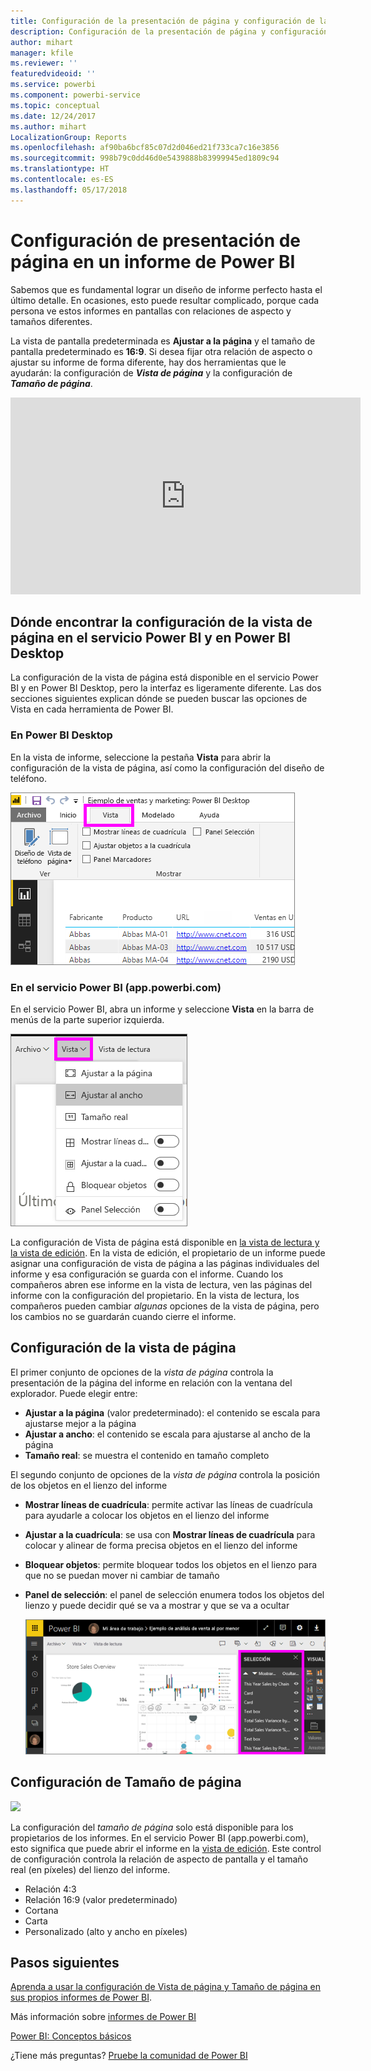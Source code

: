 ```yaml
---
title: Configuración de la presentación de página y configuración de la vista de página de un informe
description: Configuración de la presentación de página y configuración de la vista de página de un informe
author: mihart
manager: kfile
ms.reviewer: ''
featuredvideoid: ''
ms.service: powerbi
ms.component: powerbi-service
ms.topic: conceptual
ms.date: 12/24/2017
ms.author: mihart
LocalizationGroup: Reports
ms.openlocfilehash: af90ba6bcf85c07d2d046ed21f733ca7c16e3856
ms.sourcegitcommit: 998b79c0dd46d0e5439888b83999945ed1809c94
ms.translationtype: HT
ms.contentlocale: es-ES
ms.lasthandoff: 05/17/2018
---
```

# <a name="page-display-settings-in-a-power-bi-report"></a>Configuración de presentación de página en un informe de Power BI
Sabemos que es fundamental lograr un diseño de informe perfecto hasta el último detalle. En ocasiones, esto puede resultar complicado, porque cada persona ve estos informes en pantallas con relaciones de aspecto y tamaños diferentes. 

La vista de pantalla predeterminada es **Ajustar a la página** y el tamaño de pantalla predeterminado es **16:9**. Si desea fijar otra relación de aspecto o ajustar su informe de forma diferente, hay dos herramientas que le ayudarán: la configuración de ***Vista de página*** y la configuración de ***Tamaño de página***.

<iframe width="560" height="315" src="https://www.youtube.com/embed/5tg-OXzxe2g" frameborder="0" allowfullscreen></iframe>


## <a name="where-to-find-page-view-settings-in-power-bi-service-and-power-bi-desktop"></a>Dónde encontrar la configuración de la vista de página en el servicio Power BI y en Power BI Desktop
La configuración de la vista de página está disponible en el servicio Power BI y en Power BI Desktop, pero la interfaz es ligeramente diferente. Las dos secciones siguientes explican dónde se pueden buscar las opciones de Vista en cada herramienta de Power BI.

### <a name="in-power-bi-desktop"></a>En Power BI Desktop
En la vista de informe, seleccione la pestaña **Vista** para abrir la configuración de la vista de página, así como la configuración del diseño de teléfono.

  ![panel Selección](media/power-bi-report-display-settings/power-bi-desktop-view-settings.png)

### <a name="in-power-bi-service-apppowerbicom"></a>En el servicio Power BI (app.powerbi.com)
En el servicio Power BI, abra un informe y seleccione **Vista** en la barra de menús de la parte superior izquierda.

![](media/power-bi-report-display-settings/power-bi-change-page-view.png)

La configuración de Vista de página está disponible en [la vista de lectura y la vista de edición](service-reading-view-and-editing-view.md). En la vista de edición, el propietario de un informe puede asignar una configuración de vista de página a las páginas individuales del informe y esa configuración se guarda con el informe. Cuando los compañeros abren ese informe en la vista de lectura, ven las páginas del informe con la configuración del propietario.  En la vista de lectura, los compañeros pueden cambiar *algunas* opciones de la vista de página, pero los cambios no se guardarán cuando cierre el informe.

##    <a name="page-view-settings"></a>Configuración de la vista de página
El primer conjunto de opciones de la *vista de página* controla la presentación de la página del informe en relación con la ventana del explorador.  Puede elegir entre:

* **Ajustar a la página** (valor predeterminado): el contenido se escala para ajustarse mejor a la página
* **Ajustar a ancho**: el contenido se escala para ajustarse al ancho de la página
* **Tamaño real**: se muestra el contenido en tamaño completo

El segundo conjunto de opciones de la *vista de página* controla la posición de los objetos en el lienzo del informe

* **Mostrar líneas de cuadrícula**: permite activar las líneas de cuadrícula para ayudarle a colocar los objetos en el lienzo del informe
* **Ajustar a la cuadrícula**: se usa con **Mostrar líneas de cuadrícula** para colocar y alinear de forma precisa objetos en el lienzo del informe 
* **Bloquear objetos**: permite bloquear todos los objetos en el lienzo para que no se puedan mover ni cambiar de tamaño
* **Panel de selección**: el panel de selección enumera todos los objetos del lienzo y puede decidir qué se va a mostrar y que se va a ocultar

    ![panel Selección](media/power-bi-report-display-settings/power-bi-selection-pane.png)



## <a name="page-size-settings"></a>Configuración de Tamaño de página
![](media/power-bi-report-display-settings/power-bi--page-size.png)

La configuración del *tamaño de página* solo está disponible para los propietarios de los informes. En el servicio Power BI (app.powerbi.com), esto significa que puede abrir el informe en la [vista de edición](service-reading-view-and-editing-view.md). Este control de configuración controla la relación de aspecto de pantalla y el tamaño real (en píxeles) del lienzo del informe.   

* Relación 4:3
* Relación 16:9 (valor predeterminado)
* Cortana
* Carta
* Personalizado (alto y ancho en píxeles)

## <a name="next-steps"></a>Pasos siguientes
[Aprenda a usar la configuración de Vista de página y Tamaño de página en sus propios informes de Power BI](power-bi-change-report-display-settings.md).

Más información sobre [informes de Power BI](service-reports.md)

[Power BI: Conceptos básicos](service-basic-concepts.md)

¿Tiene más preguntas? [Pruebe la comunidad de Power BI](http://community.powerbi.com/)

